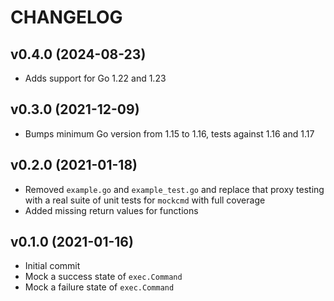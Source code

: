 # CHANGELOG

## v0.4.0 (2024-08-23)

- Adds support for Go 1.22 and 1.23

## v0.3.0 (2021-12-09)

- Bumps minimum Go version from 1.15 to 1.16, tests against 1.16 and 1.17

## v0.2.0 (2021-01-18)

- Removed `example.go` and `example_test.go` and replace that proxy testing with a real suite of unit tests for `mockcmd` with full coverage
- Added missing return values for functions

## v0.1.0 (2021-01-16)

- Initial commit
- Mock a success state of `exec.Command`
- Mock a failure state of `exec.Command`
